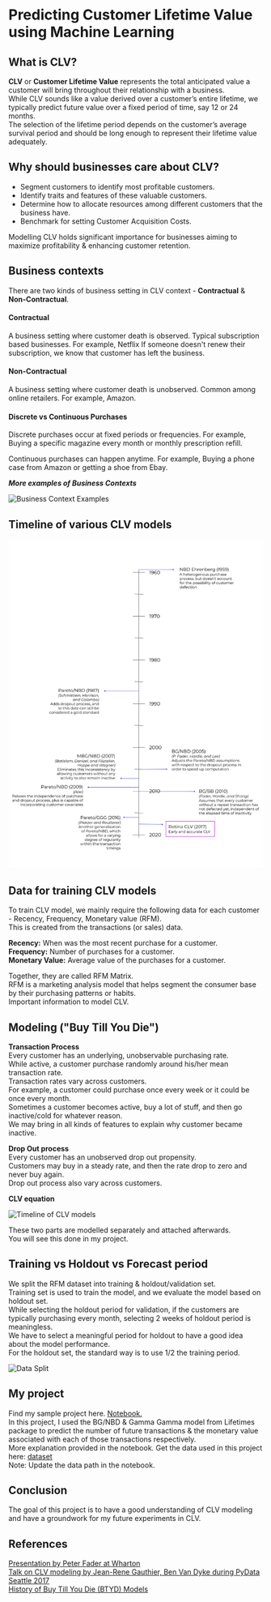 # Predicting Customer Lifetime Value using Machine Learning



## What is CLV?
**CLV** or **Customer Lifetime Value** represents the total anticipated value a customer will bring throughout their relationship with a business.  
While CLV sounds like a value derived over a customer’s entire lifetime, we typically predict future value over a fixed period of time, say 12 or 24 months.  
The selection of the lifetime period depends on the customer’s average survival period and should be long enough to represent their lifetime value adequately.  

## Why should businesses care about CLV?

- Segment customers to identify most profitable customers.
- Identify traits and features of these valuable customers.
- Determine how to allocate resources among different customers that the business have.
- Benchmark for setting Customer Acquisition Costs.  

Modelling CLV holds significant importance for businesses aiming to maximize profitability & enhancing customer retention.  

## Business contexts
There are two kinds of business setting in CLV context - **Contractual** & **Non-Contractual**.

#### Contractual 
A business setting where customer death is observed.
Typical subscription based businesses. For example, Netflix
If someone doesn't renew their subscription, we know that customer has left the business.

#### Non-Contractual

A business setting where customer death is unobserved.
Common among online retailers. For example, Amazon.

#### Discrete vs Continuous Purchases

Discrete purchases occur at fixed periods or frequencies.
For example, Buying a specific magazine every month or monthly prescription refill.

Continuous purchases can happen anytime.
For example, Buying a phone case from Amazon or getting a shoe from Ebay.

***More examples of Business Contexts***

![Business Context Examples](/assets/img/Business-Context-Examples.png)

## Timeline of various CLV models

![Timeline of CLV models](/assets/img/CLV-Timeline.png)

## Data for training CLV models

To train CLV model, we mainly require the following data for each customer - Recency, Frequency, Monetary value (RFM).  
This is created from the transactions (or sales) data.  

**Recency:** When was the most recent purchase for a customer.  
**Frequency:** Number of purchases for a customer.  
**Monetary Value:** Average value of the purchases for a customer.  

Together, they are called RFM Matrix.  
RFM is a marketing analysis model that helps segment the consumer base by their purchasing patterns or habits.  
Important information to model CLV.  

## Modeling ("Buy Till You Die")

**Transaction Process**  
Every customer has an underlying, unobservable purchasing rate.  
While active, a customer purchase randomly around his/her mean transaction rate.  
Transaction rates vary across customers.  
For example, a customer could purchase once every week or it could be once every month.  
Sometimes a customer becomes active, buy a lot of stuff, and then go inactive/cold for whatever reason.  
We may bring in all kinds of features to explain why customer became inactive.  

**Drop Out process**  
Every customer has an unobserved drop out propensity.  
Customers may buy in a steady rate, and then the rate drop to zero and never buy again.  
Drop out process also vary across customers.  

**CLV equation**

![Timeline of CLV models](/assets/img/CLV-equation.png)

These two parts are modelled separately and attached afterwards.  
You will see this done in my project.  

## Training vs Holdout vs Forecast period

We split the RFM dataset into training & holdout/validation set.  
Training set is used to train the model, and we evaluate the model based on holdout set.  
While selecting the holdout period for validation, if the customers are typically purchasing every month, selecting 2 weeks of holdout period is meaningless.  
We have to select a meaningful period for holdout to have a good idea about the model performance.  
For the holdout set, the standard way is to use 1/2 the training period.  

![Data Split](/assets/img/Data-Split.png)

## My project
Find my sample project here. [Notebook.](https://github.com/rrsankar/CLV-Prediction-Using-ML/blob/main/CLV_using_Lifetimes_BGNBD_GammaGamma/main.ipynb)  
In this project, I used the BG/NBD & Gamma Gamma model from Lifetimes package to predict the number of future transactions & the monetary value associated with each of those transactions respectively.  
More explanation provided in the notebook.
Get the data used in this project here: [dataset](https://archive.ics.uci.edu/dataset/502/online+retail+ii)  
Note: Update the data path in the notebook.  

## Conclusion
The goal of this project is to have a good understanding of CLV modeling and have a groundwork for my future experiments in CLV.

## References

[Presentation by Peter Fader at Wharton](https://www.youtube.com/watch?v=guj2gVEEx4s)  
[Talk on CLV modeling by Jean-Rene Gauthier, Ben Van Dyke during PyData Seattle 2017](https://www.youtube.com/watch?v=gx6oHqpRgpY)  
[History of Buy Till You Die (BTYD) Models](https://retina.ai/academy/lesson/history-of-buy-til-you-die-btyd-models/)